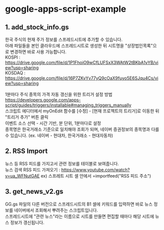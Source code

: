 # google-apps-script-example
## 1. add_stock_info.gs
한국 주식의 현재 주가 정보를 스프레드시트에 추가할 수 있습니다.<br>
아래 파일들을 본인 클라우드에 스프레드시트로 생성한 뒤 시트명을 "상장법인목록"으로 변경하면 바로 사용 가능합니다.<br>
KOSPI : https://drive.google.com/file/d/1P1FhoiO9wCfLUFSxX3WAtW2tBKbA1vYB/view?usp=sharing<br>
KOSDAQ : https://drive.google.com/file/d/16P7ZKvYv77yQ9cOaX9fuyo5E6SJqu4Cs/view?usp=sharing<br><br>
1분마다 주식 종목의 가격 자동 갱신을 위한 트리거 설정 방법<br>
https://developers.google.com/apps-script/guides/triggers/installable#managing_triggers_manually <br>
스크립트 에디터에서 myOnEdit 함수를 [수정] - [현재 프로젝트의 트리거]로 이동한 뒤 "트리거 추가" 버튼 클릭 <br>
이벤트 소스 선택 - 시간 기반, 분 단위, 1분마다로 설정<br>
종목명은 한국거래소 기준으로 일치해야 조회가 되며, 네이버 증권정보의 종목명과 다를 수 있습니다. (ex. 네이버 - 현대차, 한국거래소 - 현대자동차)<br>


## 2. RSS Import
뉴스 등 RSS 피드를 가지고서 관련 정보를 테이블로 보여줍니다. <br>
뉴스 검색 RSS 피드 가져오기 : https://www.youtube.com/watch?v=ua_WFNutGAE
ex) 스프레트 시트 셀 안에서 =importfeed("RSS 피드 주소")

## 3. get_news_v2.gs
GG.gs 파일의 다른 버전으로 스프레드시트의 B1 셀에 키워드를 입력하면 바로 뉴스 정보를 네이버에서 조회해서 뿌려주는 스크립트입니다. <br>
스프레드시트에 "관련 뉴스"라는 이름으로 시트를 만들면 편집할 때마다 해당 시트에 뉴스 정보가 갱신됩니다. <br>
